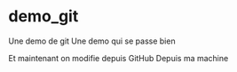 # demo_git
Une demo de git
Une demo qui se passe bien

Et maintenant on modifie depuis GitHub
Depuis ma machine

